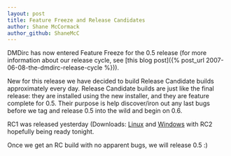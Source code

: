 ```yaml
---
layout: post
title: Feature Freeze and Release Candidates
author: Shane McCormack
author_github: ShaneMcC
---
```

DMDirc has now entered Feature Freeze for the 0.5 release (for more information
about our release cycle, see
[this blog post]({% post_url 2007-06-08-the-dmdirc-release-cycle %})).

New for this release we have decided to build Release Candidate builds
approximately every day. Release Candidate builds are just like the final
release: they are installed using the new installer, and they are feature
complete for 0.5. Their purpose is help discover/iron out any last bugs before
we tag and release 0.5 into the wild and begin on 0.6.

RC1 was released yesterday (Downloads:
[Linux](http://dmdirc.googlecode.com/files/installer.0.5RC1.run) and
[Windows](http://dmdirc.googlecode.com/files/installer.0.5RC1.exe) with RC2
hopefully being ready tonight.

Once we get an RC build with no apparent bugs, we will release 0.5 :)